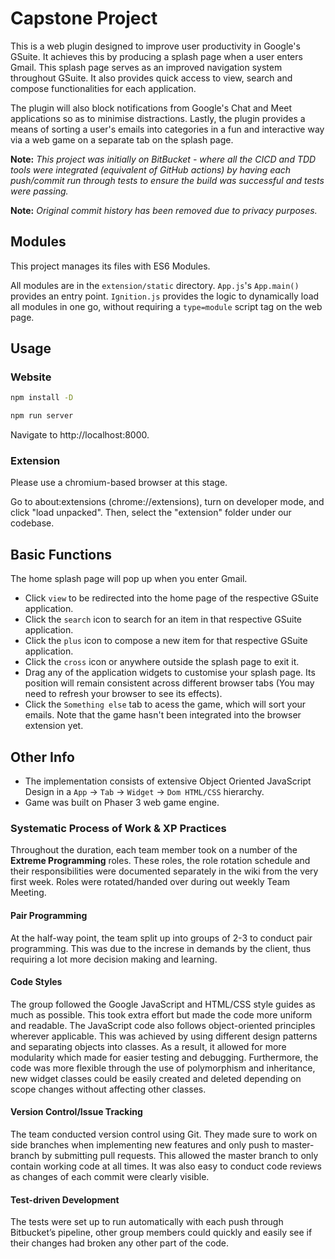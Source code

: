# Capstone Project

This is a web plugin designed to improve user productivity in Google's GSuite. It achieves this by producing a splash page when a user enters Gmail. This splash page serves as an improved navigation system throughout GSuite.
It also provides quick access to view, search and compose functionalities for each application.

The plugin will also block notifications from Google's Chat and Meet applications so as to minimise distractions.
Lastly, the plugin provides a means of sorting a user's emails into categories in a fun and interactive way via a web game on a separate tab on the splash page.

**Note:** *This project was initially on BitBucket - where all the CICD and TDD tools were integrated (equivalent of GitHub actions) by having each push/commit run through tests to ensure the build was successful and tests were passing.*

**Note:** *Original commit history has been removed due to privacy purposes.*

## Modules

This project manages its files with ES6 Modules.

All modules are in the `extension/static` directory. `App.js`'s `App.main()` provides an entry point. 
`Ignition.js` provides the logic to dynamically load all modules in one go, without requiring a `type=module` script tag on the web page.

## Usage

### Website

```bash
npm install -D
```

```bash
npm run server
```

Navigate to http://localhost:8000.

### Extension

Please use a chromium-based browser at this stage.

Go to about:extensions (chrome://extensions), turn on developer mode, and click "load unpacked". Then, select the "extension" folder under our codebase.

## Basic Functions
The home splash page will pop up when you enter Gmail. 
* Click `view` to be redirected into the home page of the respective GSuite application.
* Click the `search` icon to search for an item in that respective GSuite application.
* Click the `plus` icon to compose a new item for that respective GSuite application.
* Click the `cross` icon or anywhere outside the splash page to exit it.
* Drag any of the application widgets to customise your splash page. Its position will remain consistent across different 
browser tabs (You may need to refresh your browser to see its effects).
* Click the `Something else` tab to acess the game, which will sort your emails. Note that the game hasn't been integrated into the browser extension yet.

## Other Info
- The implementation consists of extensive Object Oriented JavaScript Design in a `App` -> `Tab` -> `Widget` -> `Dom HTML/CSS` hierarchy.
- Game was built on Phaser 3 web game engine.

### Systematic Process of Work & XP Practices
Throughout the duration, each team member took on a number of the **Extreme Programming** roles. These roles, the role rotation schedule and their responsibilities were documented separately in the wiki from the very first week. Roles were rotated/handed over during out weekly Team Meeting.

#### Pair Programming
At the half-way point, the team split up into groups of 2-3 to conduct pair programming. This was due to the increse in demands by the client, thus requiring a lot more decision making and learning.

#### Code Styles
The group followed the Google JavaScript and HTML/CSS style guides as much as possible. This took extra effort but made the code more uniform and readable. The JavaScript code also follows object-oriented principles wherever applicable. This was achieved by using different design patterns and separating objects into classes. As a result, it allowed for more modularity which made for easier testing and debugging. Furthermore, the code was more flexible through the use of polymorphism and inheritance, new widget classes could be easily created and deleted depending on scope changes without affecting other classes.

#### Version Control/Issue Tracking
The team conducted version control using Git. They made sure to work on side branches when implementing new features and only push to master-branch by submitting pull requests. This allowed the master branch to only contain working code at all times. It was also easy to conduct code reviews as changes of each commit were clearly visible.

#### Test-driven Development
The tests were set up to run automatically with each push through Bitbucket’s pipeline, other group members could quickly and easily see if their changes had broken any other part of the code.